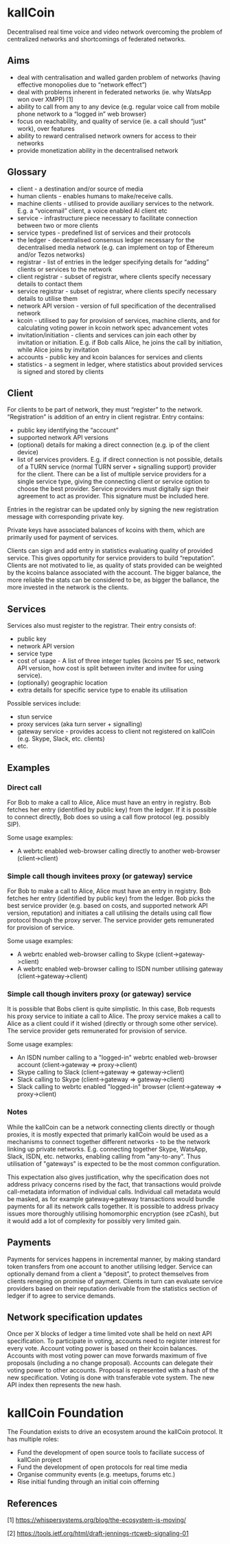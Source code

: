 # kallCoin 
Decentralised real time voice and video network overcoming the problem of centralized networks and shortcomings of federated networks.

## Aims
* deal with centralisation and walled garden problem of networks (having effective monopolies due to “network effect”)
* deal with problems inherent in federated networks (ie. why WatsApp won over XMPP) [1]
* ability to call from any to any device (e.g. regular voice call from mobile phone network to a “logged in” web browser)
* focus on reachability, and quality of service (ie. a call should “just” work), over features
* ability to reward centralised network owners for access to their networks
* provide monetization ability in the decentralised network

## Glossary
* client - a destination and/or source of media
* human clients - enables humans to make/receive calls.
* machine clients - utilised to provide auxiliary services to the network. E.g. a “voicemail” client,  a voice enabled AI client etc
* service - infrastructure piece necessary to facilitate connection between two or more clients
* service types - predefined list of services and their protocols
* the ledger - decentralised consensus ledger necessary for the decentralised media network (e.g. can implement on top of Ethereum and/or Tezos networks)
* registrar - list of entries in the ledger specifying details for “adding” clients or services to the network
* client registrar - subset of registrar, where clients specify necessary details to contact them
* service registrar - subset of registrar, where clients specify necessary details to utilise them
* network API version - version of full specification of the decentralised network
* kcoin - utilised to pay for provision of services, machine clients, and for calculating voting power in kcoin network spec advancement votes
* invitation/initiation - clients and services can join each other by invitation or initiation. E.g. if Bob calls Alice, he joins the call by initiation, while Alice joins by invitation
* accounts - public key and kcoin balances for services and clients
* statistics - a segment in ledger, where statistics about provided services is signed and stored by clients

## Client
For clients to be part of network, they must “register” to the network. “Registration” is addition of an entry in client registrar. Entry contains:
* public key identifying the “account”
* supported network API versions
* (optional) details for making a direct connection (e.g. ip of the client device)
* list of services providers. E.g. if direct connection is not possible, details of a TURN service (normal TURN server + signalling support) provider for the client. There can be a list of multiple service providers for a single service type, giving the connecting client or service option to choose the best provider. Service providers must digitally sign their agreement to act as provider. This signature must be included here.

Entries in the registrar can be updated only by signing the new registration message with corresponding private key.

Private keys have associated balances of kcoins with them, which are primarily used for payment of services.

Clients can sign and add entry in statistics evaluating quality of provided service. This gives opportunity for service providers to build “reputation”. Clients are not motivated to lie, as quality of stats provided can be weighted by the kcoins balance associated with the account. The bigger balance, the more reliable the stats can be considered to be, as bigger the ballance, the more invested in the network is the clients.

## Services
Services also must register to the registrar. Their entry consists of:
* public key
* network API version
* service type
* cost of usage - A list of three integer tuples (kcoins per 15 sec, network API version, how cost is split between inviter and invitee for using service).
* (optionally) geographic location
* extra details for specific service type to enable its utilisation

Possible services include:
* stun service
* proxy services (aka turn server + signalling)
* gateway service - provides access to client not registered on kallCoin (e.g. Skype, Slack, etc. clients)
* etc.

## Examples

### Direct call

For Bob to make a call to Alice, Alice must have an entry in registry. Bob fetches her entry (identified by public key) from the ledger. If it is possible to connect directly, Bob does so using a call flow protocol (eg. possibly SIP).

Some usage examples:
* A webrtc enabled web-browser calling directly to another web-browser (client->client)

### Simple call though invitees proxy (or gateway) service

For Bob to make a call to Alice, Alice must have an entry in registry. Bob fetches her entry (identified by public key) from the ledger. Bob picks the best service provider (e.g. based on costs, and supported network API version, reputation) and initiates a call utilising the details using call flow protocol though the proxy server. The service provider gets remunerated for provision of service.

Some usage examples:
* A webrtc enabled web-browser calling to Skype (client->gateway->client)
* A webrtc enabled web-browser calling to ISDN number utilising gateway (client->gateway->client)

### Simple call though inviters proxy (or gateway) service
It is possible that Bobs client is quite simplistic. In this case, Bob requests his proxy service to initiate a call to Alice. The proxy service makes a call to Alice as a client could if it wished (directly or through some other service). The service provider gets remunerated for provision of service.

Some usage examples:
* An ISDN number calling to a "logged-in" webrtc enabled web-browser account (client->gateway => proxy->client)
* Skype calling to Slack (client->gateway => gateway->client)
* Slack calling to Skype (client->gateway => gateway->client)
* Slack calling to webrtc enabled "logged-in" browser (client->gateway => proxy->client)

### Notes

While the kallCoin can be a network connecting clients directly or though proxies, it is mostly expected that primarly kallCoin would be used as a mechanisms to connect together different networks - to be the network linking up private networks. E.g. connecting together Skype, WatsApp, Slack, ISDN, etc. networks, enabling calling from "any-to-any". Thus utilisation of "gateways" is expected to be the most common configuration.

This expectation also gives justification, why the specification does not address privacy concerns rised by the fact, that transactions would proivde call-metadata information of individual calls. Individual call metadata would be masked, as for example gateway=>gateway transactions would bundle payments for all its network calls together. It is possible to address privacy issues more thoroughly utilising homomorphic encryption (see zCash), but it would add a lot of complexity for possibly very limited gain.

## Payments

Payments for services happens in incremental manner, by making standard token transfers from one account to another utilising ledger. Service can optionally demand from a client a “deposit”, to protect themselves from clients reneging on promise of payment. Clients in turn can evaluate service providers based on their reputation derivable from the statistics section of ledger if to agree to service demands.

## Network specification updates

Once per X blocks of ledger a time limited vote shall be held on next API specification. To participate in voting, accounts need to register interest for every vote. Account voting power is based on their kcoin balances. Accounts with most voting power can move forwards maximum of five proposals (including a no change proposal). Accounts can delegate their voting power to other accounts. Proposal is represented with a hash of the new specification. Voting is done with transferable vote system. The new API index then represents the new hash.

# kallCoin Foundation

The Foundation exists to drive an ecosystem around the kallCoin protocol. It has multiple roles:

* Fund the development of open source tools to faciliate success of kallCoin project
* Fund the development of open protocols for real time media
* Organise community events (e.g. meetups, forums etc.)
* Rise initial funding through an initial coin offerning

## References
[1] https://whispersystems.org/blog/the-ecosystem-is-moving/

[2] https://tools.ietf.org/html/draft-jennings-rtcweb-signaling-01
